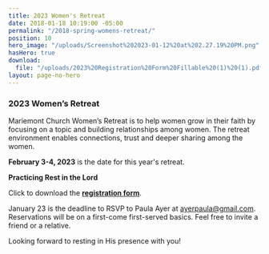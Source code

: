 ```yaml
---
title: 2023 Women's Retreat
date: 2018-01-18 10:19:00 -05:00
permalink: "/2018-spring-womens-retreat/"
position: 10
hero_image: "/uploads/Screenshot%202023-01-12%20at%202.27.19%20PM.png"
hasHero: true
download:
  file: "/uploads/2023%20Registration%20Form%20Fillable%20(1)%20(1).pdf"
layout: page-no-hero
---
```


### 2023 Women’s Retreat

Mariemont Church Women’s Retreat is to help women grow in their faith by focusing on a topic and building relationships among women. The retreat environment enables connections, trust and deeper sharing among the women.

**February 3-4, 2023** is the date for this year's retreat.

**Practicing Rest in the Lord**

Click to download the [**registration form**](/uploads/2023%20Registration%20Form%20Fillable%20(1)%20(1).pdf).

January 23 is the deadline to RSVP to Paula Ayer at ayerpaula@gmail.com. Reservations will be on a first-come first-served basics. Feel free to invite a friend or a relative.

Looking forward to resting in His presence with you!